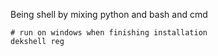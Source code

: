 Being shell by mixing python and bash and cmd

```shell
# run on windows when finishing installation
dekshell reg
```
